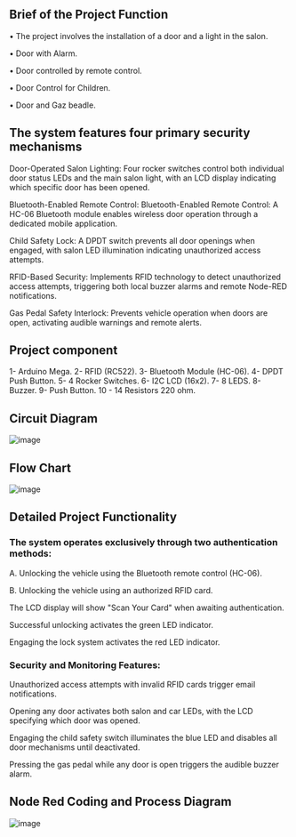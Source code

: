 ## Brief of the Project Function

• The project involves the installation of a door and a light in the salon. 

• Door with Alarm. 

• Door controlled by remote control. 

• Door Control for Children.

• Door and Gaz beadle. 

## The system features four primary security mechanisms

Door-Operated Salon Lighting: Four rocker switches control both individual door status LEDs and the main salon light, with an LCD display indicating which specific door has been opened.

Bluetooth-Enabled Remote Control: Bluetooth-Enabled Remote Control: A HC-06 Bluetooth module enables wireless door operation through a dedicated mobile application.

Child Safety Lock: A DPDT switch prevents all door openings when engaged, with salon LED illumination indicating unauthorized access attempts.

RFID-Based Security: Implements RFID technology to detect unauthorized access attempts, triggering both local buzzer alarms and remote Node-RED notifications.

Gas Pedal Safety Interlock: Prevents vehicle operation when doors are open, activating audible warnings and remote alerts.

## Project component

1-  Arduino Mega. 
2-  RFID (RC522). 
3-  Bluetooth Module (HC-06). 
4-  DPDT Push Button. 
5-  4 Rocker Switches. 
6-  I2C LCD (16x2). 
7-  8 LEDS. 
8-  Buzzer. 
9-  Push Button. 
10 - 14 Resistors 220 ohm. 
## Circuit Diagram

![image](https://via.placeholder.com/800x400?text=Main+Interface)

## Flow Chart

![image](https://via.placeholder.com/800x400?text=Main+Interface)

## Detailed Project Functionality

### The system operates exclusively through two authentication methods: 

A. Unlocking the vehicle using the Bluetooth remote control (HC-06).

B. Unlocking the vehicle using an authorized RFID card.

The LCD display will show "Scan Your Card" when awaiting authentication.

Successful unlocking activates the green LED indicator.

Engaging the lock system activates the red LED indicator.

### Security and Monitoring Features:

Unauthorized access attempts with invalid RFID cards trigger email notifications.

Opening any door activates both salon and car LEDs, with the LCD specifying which door was opened.

Engaging the child safety switch illuminates the blue LED and disables all door mechanisms until deactivated.

Pressing the gas pedal while any door is open triggers the audible buzzer alarm.

## Node Red Coding and Process Diagram

![image](https://via.placeholder.com/800x400?text=Main+Interface)
